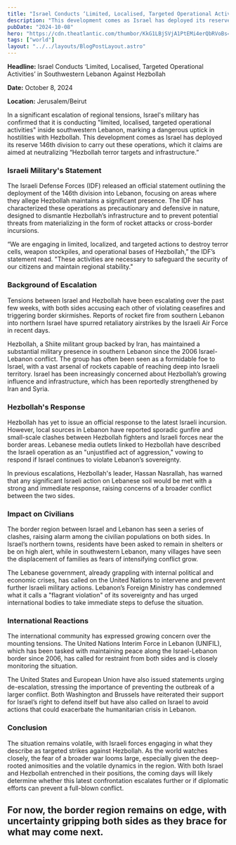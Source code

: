 ```yaml
---
title: "Israel Conducts ‘Limited, Localised, Targeted Operational Activities’ in Southwestern Lebanon Against Hezbollah"
description: "This development comes as Israel has deployed its reserve 146th division to carry out these operations, which it claims are aimed at neutralizing 'Hezbollah terror targets and infrastructure.'"
pubDate: "2024-10-08"
hero: "https://cdn.theatlantic.com/thumbor/KkG1LBjSVjA1PtEMi4erQbRVoBs=/0x0:8292x4664/960x540/media/img/mt/2024/09/AP24272128246204/original.jpg"
tags: ["world"]
layout: "../../layouts/BlogPostLayout.astro"
---
```

**Headline:** Israel Conducts ‘Limited, Localised, Targeted Operational Activities’ in Southwestern Lebanon Against Hezbollah

**Date:** October 8, 2024

**Location:** Jerusalem/Beirut

In a significant escalation of regional tensions, Israel's military has confirmed that it is conducting "limited, localised, targeted operational activities" inside southwestern Lebanon, marking a dangerous uptick in hostilities with Hezbollah. This development comes as Israel has deployed its reserve 146th division to carry out these operations, which it claims are aimed at neutralizing “Hezbollah terror targets and infrastructure.”

### **Israeli Military's Statement**

The Israeli Defense Forces (IDF) released an official statement outlining the deployment of the 146th division into Lebanon, focusing on areas where they allege Hezbollah maintains a significant presence. The IDF has characterized these operations as precautionary and defensive in nature, designed to dismantle Hezbollah’s infrastructure and to prevent potential threats from materializing in the form of rocket attacks or cross-border incursions.

“We are engaging in limited, localized, and targeted actions to destroy terror cells, weapon stockpiles, and operational bases of Hezbollah,” the IDF’s statement read. "These activities are necessary to safeguard the security of our citizens and maintain regional stability."

### **Background of Escalation**

Tensions between Israel and Hezbollah have been escalating over the past few weeks, with both sides accusing each other of violating ceasefires and triggering border skirmishes. Reports of rocket fire from southern Lebanon into northern Israel have spurred retaliatory airstrikes by the Israeli Air Force in recent days.

Hezbollah, a Shiite militant group backed by Iran, has maintained a substantial military presence in southern Lebanon since the 2006 Israel-Lebanon conflict. The group has often been seen as a formidable foe to Israel, with a vast arsenal of rockets capable of reaching deep into Israeli territory. Israel has been increasingly concerned about Hezbollah’s growing influence and infrastructure, which has been reportedly strengthened by Iran and Syria.

### **Hezbollah's Response**

Hezbollah has yet to issue an official response to the latest Israeli incursion. However, local sources in Lebanon have reported sporadic gunfire and small-scale clashes between Hezbollah fighters and Israeli forces near the border areas. Lebanese media outlets linked to Hezbollah have described the Israeli operation as an "unjustified act of aggression," vowing to respond if Israel continues to violate Lebanon’s sovereignty.

In previous escalations, Hezbollah's leader, Hassan Nasrallah, has warned that any significant Israeli action on Lebanese soil would be met with a strong and immediate response, raising concerns of a broader conflict between the two sides.

### **Impact on Civilians**

The border region between Israel and Lebanon has seen a series of clashes, raising alarm among the civilian populations on both sides. In Israel’s northern towns, residents have been asked to remain in shelters or be on high alert, while in southwestern Lebanon, many villages have seen the displacement of families as fears of intensifying conflict grow.

The Lebanese government, already grappling with internal political and economic crises, has called on the United Nations to intervene and prevent further Israeli military actions. Lebanon’s Foreign Ministry has condemned what it calls a "flagrant violation" of its sovereignty and has urged international bodies to take immediate steps to defuse the situation.

### **International Reactions**

The international community has expressed growing concern over the mounting tensions. The United Nations Interim Force in Lebanon (UNIFIL), which has been tasked with maintaining peace along the Israel-Lebanon border since 2006, has called for restraint from both sides and is closely monitoring the situation.

The United States and European Union have also issued statements urging de-escalation, stressing the importance of preventing the outbreak of a larger conflict. Both Washington and Brussels have reiterated their support for Israel’s right to defend itself but have also called on Israel to avoid actions that could exacerbate the humanitarian crisis in Lebanon.

### **Conclusion**

The situation remains volatile, with Israeli forces engaging in what they describe as targeted strikes against Hezbollah. As the world watches closely, the fear of a broader war looms large, especially given the deep-rooted animosities and the volatile dynamics in the region. With both Israel and Hezbollah entrenched in their positions, the coming days will likely determine whether this latest confrontation escalates further or if diplomatic efforts can prevent a full-blown conflict. 

For now, the border region remains on edge, with uncertainty gripping both sides as they brace for what may come next.
---